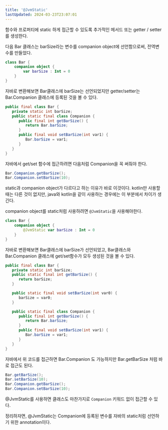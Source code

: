 ```yaml
---
title: '@JvmStatic'
lastUpdated: 2024-03-23T23:07:01
---
```


함수와 프로퍼티에 static 하게 접근할 수 있도록 추가적인 메서드 또는 getter / setter 를 생성한다.

다음 Bar 클래스는 barSize라는 변수를 companion object에 선언함으로써, 전역변수를 만들었다.

```kotlin
class Bar {
    companion object {
        var barSize : Int = 0
    }
}
```

자바로 변환해보면 Bar클래스에 barSize는 선언되었지만 getter/setter는 Bar.Companion 클래스에 등록된 것을 볼 수 있다.

```java
public final class Bar {
   private static int barSize;
   public static final class Companion {
      public final int getBarSize() {
         return Bar.barSize;
      }
      public final void setBarSize(int var1) {
         Bar.barSize = var1;
      }
   }
}
```

자바에서 get/set 함수에 접근하려면 다음처럼 Companion을 꼭 써줘야 한다.

```java
Bar.Companion.getBarSize();
Bar.Companion.setBarSize(10);
```

static과 companion object가 다르다고 하는 이유가 바로 이것이다. kotlin만 사용할때는 다른 것이 없지만, java와 kotlin을 같이 사용하는 경우에는 이 부분에서 차이가 생긴다.

companion object를 static처럼 사용하려면 `@JvmStatic`을 사용해야한다.

```kotlin
class Bar {
    companion object {
        @JvmStatic var barSize : Int = 0
    }
}
```

자바로 변환해보면 Bar클래스에 barSize가 선언되었고, Bar클래스와 Bar.Companion 클래스에 get/set함수가 모두 생성된 것을 볼 수 있다.

```java
public final class Bar {
   private static int barSize;
   public static final int getBarSize() {
      return barSize;
   }

   public static final void setBarSize(int var0) {
      barSize = var0;
   }

   public static final class Companion {
      public final int getBarSize() {
         return Bar.barSize;
      }
      public final void setBarSize(int var1) {
         Bar.barSize = var1;
      }
   }
}
```

자바에서 위 코드를 접근하면 Bar.Companion 도 가능하지만 Bar.getBarSize 처럼 바로 접근도 된다.

```java
Bar.getBarSize();
Bar.setBarSize(10);
Bar.Companion.getBarSize();
Bar.Companion.setBarSize(10);
```

@JvmStatic를 사용하면 클래스도 마찬가지로 `Companion` 키워드 없이 접근할 수 있다.

정리하자면, @JvmStatic는 Companion에 등록된 변수를 자바의 static처럼 선언하기 위한 annotation이다.